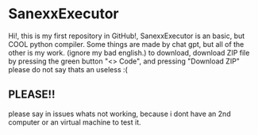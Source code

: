 # SanexxExecutor
Hi!, this is my first repository in GitHub!, SanexxExecutor is an basic, but COOL python compiler.
Some things are made by chat gpt, but all of the other is my work.
(ignore my bad english.)
to download, download ZIP file by pressing the green button "<> Code", and pressing "Download ZIP"
please do not say thats an useless :(


## PLEASE!!
please say in issues whats not working, because i dont have an 2nd computer or an virtual machine to test it.
